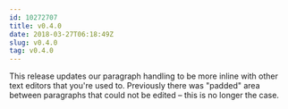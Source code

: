 ```yaml
---
id: 10272707
title: v0.4.0
date: 2018-03-27T06:18:49Z
slug: v0.4.0
tag: v0.4.0
---
```

    
This release updates our paragraph handling to be more inline with other text editors that you're used to. Previously there was "padded" area between paragraphs that could not be edited – this is no longer the case.
      